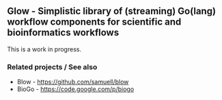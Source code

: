 ## Glow - Simplistic library of (streaming) Go(lang) workflow components for scientific and bioinformatics workflows

This is a work in progress.

### Related projects / See also
- Blow - https://github.com/samuell/blow
- BioGo - https://code.google.com/p/biogo
